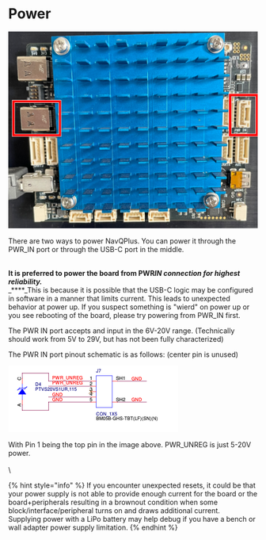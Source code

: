 # Power

![](<../../.gitbook/assets/image (1) (1) (1).png>)

There are two ways to power NavQPlus. You can power it through the PWR\_IN port or through the USB-C port in the middle.

\
**It is preferred to power the board from PWR**_**IN connection for highest reliability.**_\
_****_This is because it is possible that the USB-C logic may be configured in software in a manner that limits current. This leads to unexpected behavior at power up. If you suspect something is "wierd" on power up or you see rebooting of the board, please try powering from PWR\_IN first.&#x20;

The PWR IN port accepts and input in the 6V-20V range. (Technically should work from 5V to 29V, but has not been fully characterized)

The PWR IN port pinout schematic is as follows: (center pin is unused)

![](<../../.gitbook/assets/image (4) (1).png>)

With Pin 1 being the top pin in the image above. PWR\_UNREG is just 5-20V power.\
\
\


{% hint style="info" %}
&#x20;If you encounter unexpected resets, it could be that your power supply is not able to provide enough current for the board or the board+peripherals resulting in a brownout condition when some block/interface/peripheral turns on and draws additional current.\
Supplying power with a LiPo battery may help debug if you have a bench or wall adapter power supply limitation.  &#x20;
{% endhint %}
